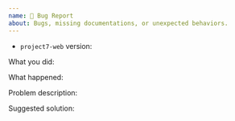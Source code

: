 ```yaml
---
name: 🐛 Bug Report
about: Bugs, missing documentations, or unexpected behaviors.
---
```


<!-- 
Thanks for your interest in this project. Bugs filed and PRs submitted are appreciated!

Please make sure that you are familiar with and follow the [Code of Conduct](https://github.com/cereblanco/project7-web/blob/master/CODE_OF_CONDUCT.md) of this project.

Also, please make sure you're familiar with and follow the instructions in [contributing guidelines](https://github.com/cereblanco/project7-web/blob/master/CONTRIBUTING.md)

- Please review the Issues policies before filing an issue:

  🐛 Bug:
  Report a bug, missing documentation, or unexpected behavior.

  💡 Feature Request:
  File a request for a new feature. Vote on the feature request by adding a 👍. This helps maintainers prioritize what to work on.

-->

- `project7-web` version:

What you did:

<!-- 
A clear and concise description of what you did.
Include code snippets/a link to online editor like CodeSandbox/CLI commands/execution instructions/configurations/anything
-->

What happened:

<!-- 
Describe the unexpected behavior that has happened.
Include complete error messages/screenshots/anything
-->

Problem description:

<!-- Describe why the current behavior is a problem. What should be the behavior? -->

Suggested solution:

<!--
It's ok if you don't have a suggested solution, but it would be helpful if you could
do a little digging to come up with some suggestions of how to solve and improve things.
-->